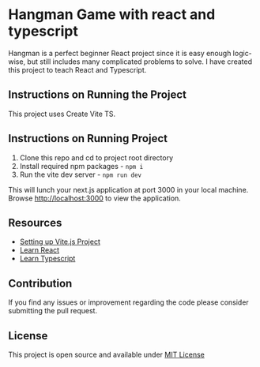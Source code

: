 # Hangman Game with react and typescript
Hangman is a perfect beginner React project since it is easy enough logic-wise, but still includes many complicated problems to solve. I have created this project to teach React and Typescript.

## Instructions on Running the Project
This project uses Create Vite TS.

## Instructions on Running Project
1. Clone this repo and cd to project root directory
2. Install required npm packages - `npm i`
3. Run the vite dev server - `npm run dev`

This will lunch your next.js application at port 3000 in your local machine. Browse [http://localhost:3000]([http://localhost:3000]) to view the application.

## Resources
- [Setting up Vite.js Project](https://vitejs.dev/guide/)
- [Learn React](https://reactjs.org/)
- [Learn Typescript](https://www.typescriptlang.org/)

## Contribution

If you find any issues or improvement regarding the code please consider submitting the pull request.

## License

This project is open source and available under [MIT License](LICENSE)
